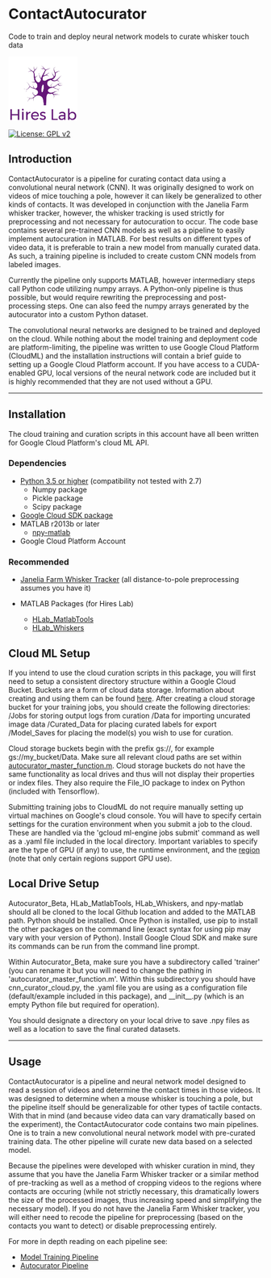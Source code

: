 # ContactAutocurator
Code to train and deploy neural network models to curate whisker touch data

[![Hires Lab](https://github.com/jonathansy/whisker-autocurator/blob/master/Resources/Images/HiresLab-logoM.png)](http://68.181.113.239:8080//hireslabwiki/index.php?title=Main_Page)

[![License: GPL v2](https://img.shields.io/badge/License-GPL%20v2-blue.svg)](https://www.gnu.org/licenses/old-licenses/gpl-2.0.en.html)

## Introduction
ContactAutocurator is a pipeline for curating contact data using a convolutional neural network (CNN). It was originally designed to work on videos of mice touching a pole, however it can likely be generalized to other kinds of contacts. It was developed in conjunction with the Janelia Farm whisker tracker, however, the whisker tracking is used strictly for preprocessing and not necessary for autocuration to occur. The code base contains several pre-trained CNN models as well as a pipeline to easily implement autocuration in MATLAB. For best results on different types of video data, it is preferable to train a new model from manually curated data. As such, a training pipeline is included to create custom CNN models from labeled images. 

Currently the pipeline only supports MATLAB, however intermediary steps call Python code utilizing numpy arrays. A Python-only pipeline is thus possible, but would require rewriting the preprocessing and post-processing steps. One can also feed the numpy arrays generated by the autocurator into a custom Python dataset. 

The convolutional neural networks are designed to be trained and deployed on the cloud. While nothing about the model training and deployment code are platform-limiting, the pipeline was written to use Google Cloud Platform (CloudML) and the installation instructions will contain a brief guide to setting up a Google Cloud Platform account. If you have access to a CUDA-enabled GPU, local versions of the neural network code are included but it is highly recommended that they are not used without a GPU. 



------
## Installation 
The cloud training and curation scripts in this account have all been written for Google Cloud Platform's cloud ML API. 

### Dependencies
* [Python 3.5 or higher](https://www.python.org/downloads/) (compatibility not tested with 2.7)  
  - Numpy package  
  - Pickle package  
  - Scipy package
* [Google Cloud SDK package](https://cloud.google.com/sdk/)
* MATLAB r2013b or later
  - [npy-matlab](https://github.com/kwikteam/npy-matlab)
* Google Cloud Platform Account



### Recommended
* [Janelia Farm Whisker Tracker](https://wiki.janelia.org/wiki/display/MyersLab/Whisker+Tracking+Downloads) (all distance-to-pole preprocessing assumes you have it)

* MATLAB Packages (for Hires Lab)
  - [HLab_MatlabTools](https://github.com/hireslab/HLab_MatlabTools)  
  - [HLab_Whiskers](https://github.com/hireslab/HLab_Whiskers)



Cloud ML Setup
------
If you intend to use the cloud curation scripts in this package, you will first need to setup a consistent directory structure within a Google Cloud Bucket. Buckets are a form of cloud data storage. Information about creating and using them can be found [here](https://cloud.google.com/storage/docs/creating-buckets). After creating a cloud storage bucket for your training jobs, you should create the following directories:
/Jobs for storing output logs from curation
/Data for importing uncurated image data 
/Curated_Data for placing curated labels for export 
/Model_Saves for placing the model(s) you wish to use for curation.

Cloud storage buckets begin with the prefix gs://, for example gs://my_bucket/Data. Make sure all relevant cloud paths are set within [autocurator_master_function.m](https://github.com/jonathansy/whisker-autocurator/blob/master/Autocurator_Beta/autocurator_master_function.m). Cloud storage buckets do not have the same functionality as local drives and thus will not display their properties or index files. They also require the File_IO package to index on Python (included with Tensorflow). 

Submitting training jobs to CloudML do not require manually setting up virtual machines on Google's cloud console. You will have to specify certain settings for the curation environment when you submit a job to the cloud. These are handled via  the 'gcloud ml-engine jobs submit' command as well as a .yaml file included in the local directory. Important variables to specify are the type of GPU (if any) to use, the runtime environment, and the [region](https://cloud.google.com/compute/docs/regions-zones/) (note that only certain regions support GPU use).    

Local Drive Setup 
------
Autocurator_Beta, HLab_MatlabTools, HLab_Whiskers, and npy-matlab should all be cloned to the local Github location and added to the MATLAB path. Python should be installed. Once Python is installed, use pip to install the other packages on the command line (exact syntax for using pip may vary with your version of Python). Install Google Cloud SDK and make sure its commands can be run from the command line prompt. 

Within Autocurator_Beta, make sure you have a subdirectory called 'trainer' (you can rename it but you will need to change the pathing in 'autocurator_master_function.m'. Within this subdirectory you should have cnn_curator_cloud.py, the .yaml file you are using as a configuration file (default/example included in this package), and \_\_init\_\_.py (which is an empty Python file but required for operation). 

You should designate a directory on your local drive to save .npy files as well as a location to save the final curated datasets. 

------
## Usage

ContactAutocurator is a pipeline and neural network model designed to read a session of videos and determine the contact times in those videos. It was designed to determine when a mouse whisker is touching a pole, but the pipeline itself should be generalizable for other types of tactile contacts. With that in mind (and because video data can vary dramatically based on the experiment), the ContactAutocurator code contains two main pipelines. One is to train a new convolutional neural network model with pre-curated training data. The other pipeline will curate new data based on a selected model. 

Because the pipelines were developed with whisker curation in mind, they assume that you have the Janelia Farm Whisker tracker or a similar method of pre-tracking as well as a method of cropping videos to the regions where contacts are occuring (while not strictly necessary, this dramatically lowers the size of the processed images, thus increasing speed and simplifying the necessary model). If you do not have the Janelia Farm Whisker tracker, you will either need to recode the pipeline for preprocessing (based on the contacts you want to detect) or disable preprocessing entirely. 

For more in depth reading on each pipeline see:
* [Model Training Pipeline](https://github.com/jonathansy/ContactAutocurator/blob/master/docs/Training_Pipeline_Documentation.md)
* [Autocurator Pipeline](https://github.com/jonathansy/ContactAutocurator/blob/master/docs/Autocurator_Documentation.md) 
